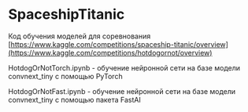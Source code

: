 # SpaceshipTitanic
Код обучения моделей для соревнования [https://www.kaggle.com/competitions/spaceship-titanic/overview](https://www.kaggle.com/competitions/hotdogornot/overview)

HotdogOrNotTorch.ipynb - обучение нейронной сети на базе модели convnext_tiny с помощью PyTorch

HotdogOrNotFast.ipynb - обучение нейронной сети на базе модели convnext_tiny с помощью пакета FastAI
